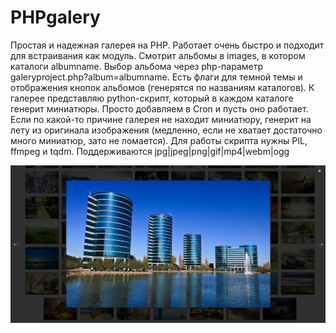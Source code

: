 # PHPgalery
Простая и надежная галерея на PHP. Работает очень быстро и подходит для встраивания как модуль. Смотрит альбомы в images, в котором каталоги albumname. Выбор альбома через php-параметр galeryproject.php?album=albumname. Есть флаги для темной темы и отображения кнопок альбомов (генерятся по названиям каталогов). К галерее представляю python-скрипт, который в каждом каталоге генерит миниатюры. Просто добавляем в Cron и пусть оно работает. Если по какой-то причине галерея не находит миниатюру, генерит на лету из оригинала изображения (медленно, если не хватает достаточно много миниатюр, зато не ломается). Для работы скрипта нужны PIL, ffmpeg и tqdm. Поддерживаются jpg|jpeg|png|gif|mp4|webm|ogg

![alt text](images/scr.png)
